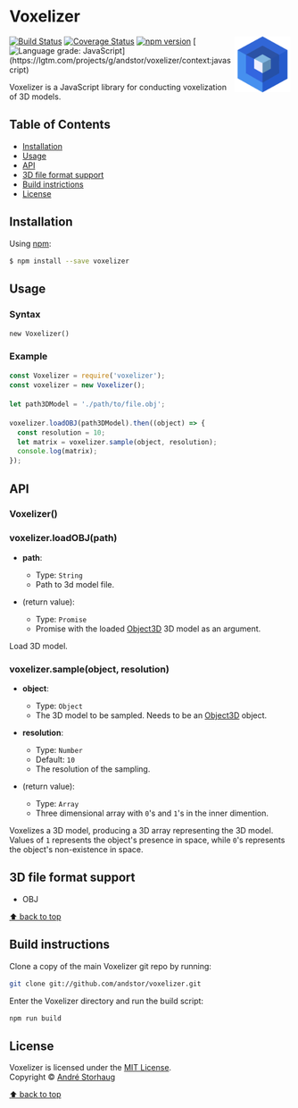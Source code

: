 # Voxelizer

<a href="https://github.com/andstor/voxelizer"><img
  src="media/voxel.png" alt="Normalize Logo"
  width="100" height="auto" align="right"></a>
  
[![Build Status](https://travis-ci.org/andstor/voxelizer.svg?branch=master)](https://travis-ci.org/andstor/voxelizer)
[![Coverage Status](https://coveralls.io/repos/github/andstor/voxelizer/badge.svg?branch=master)](https://coveralls.io/github/andstor/voxelizer?branch=master)
[![npm version](http://img.shields.io/npm/v/voxelizer.svg?style=flat)](https://npmjs.org/package/voxelizer "View this project on npm")
[![Language grade: JavaScript](https://img.shields.io/lgtm/grade/javascript/g/andstor/voxelizer.svg?)](https://lgtm.com/projects/g/andstor/voxelizer/context:javascript)

Voxelizer is a JavaScript library for conducting voxelization of 3D models.


## Table of Contents
  * [Installation](#installation)
  * [Usage](#usage)
  * [API](#api)
  * [3D file format support](#3d-file-format-support)
  * [Build instrictions](#build-instructions)
  * [License](#license)

## Installation

Using [npm](https://www.npmjs.com/):

```sh
$ npm install --save voxelizer
```

## Usage
### Syntax
```
new Voxelizer()
```

### Example
```js
const Voxelizer = require('voxelizer');
const voxelizer = new Voxelizer();

let path3DModel = './path/to/file.obj';

voxelizer.loadOBJ(path3DModel).then((object) => {
  const resolution = 10;
  let matrix = voxelizer.sample(object, resolution);
  console.log(matrix);
});

```

## API

### Voxelizer()

### voxelizer.loadOBJ(path)
- **path**:
  - Type: `String`
  - Path to 3d model file.

- (return value):
  - Type: `Promise`
  - Promise with the loaded [Object3D](https://threejs.org/docs/#api/en/core/Object3D) 3D model as an argument.

Load  3D model.

### voxelizer.sample(object, resolution)
- **object**:
  - Type: `Object`
  - The 3D model to be sampled. Needs to be an [Object3D](https://threejs.org/docs/#api/en/core/Object3D) object.

- **resolution**:
  - Type: `Number`
  - Default: `10`
  - The resolution of the sampling.

- (return value):
  - Type: `Array`
  - Three dimensional array with `0`'s and `1`'s in the inner dimention.

Voxelizes a 3D model, producing a 3D array representing the 3D model.
Values of `1` represents the object's presence in space, while `0`'s represents the object's non-existence in space.

## 3D file format support
* OBJ

[⬆ back to top](#voxelizer)

## Build instructions

Clone a copy of the main Voxelizer git repo by running:

```bash
git clone git://github.com/andstor/voxelizer.git
```

Enter the Voxelizer directory and run the build script:
```bash
npm run build
```

## License

Voxelizer is licensed under the [MIT License](https://github.com/andstor/voxelizer/blob/master/LICENSE).  
Copyright © [André Storhaug](https://github.com/andstor)

[⬆ back to top](#voxelizer)
